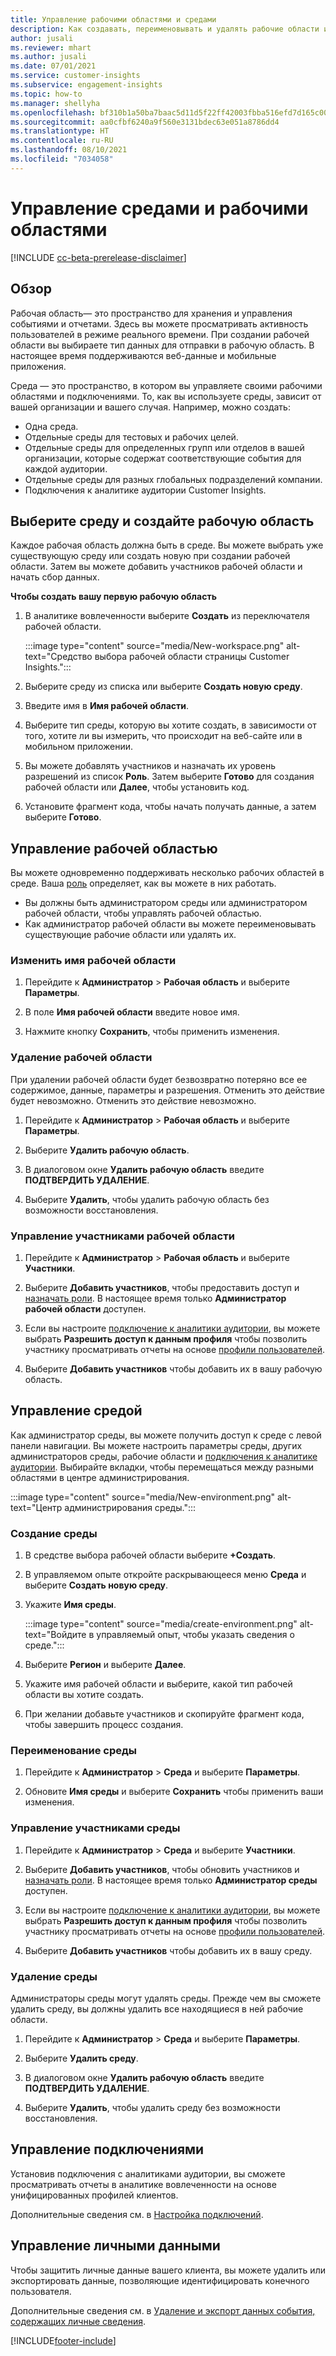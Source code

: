 ```yaml
---
title: Управление рабочими областями и средами
description: Как создавать, переименовывать и удалять рабочие области и среды.
author: jusali
ms.reviewer: mhart
ms.author: jusali
ms.date: 07/01/2021
ms.service: customer-insights
ms.subservice: engagement-insights
ms.topic: how-to
ms.manager: shellyha
ms.openlocfilehash: bf310b1a50ba7baac5d11d5f22ff42003fbba516efd7d165c00b59adc958da2e
ms.sourcegitcommit: aa0cfbf6240a9f560e3131bdec63e051a8786dd4
ms.translationtype: HT
ms.contentlocale: ru-RU
ms.lasthandoff: 08/10/2021
ms.locfileid: "7034058"
---
```

# <a name="manage-environments-and-workspaces"></a>Управление средами и рабочими областями

[!INCLUDE [cc-beta-prerelease-disclaimer](includes/cc-beta-prerelease-disclaimer.md)]

## <a name="overview"></a>Обзор

Рабочая область— это пространство для хранения и управления событиями и отчетами. Здесь вы можете просматривать активность пользователей в режиме реального времени. При создании рабочей области вы выбираете тип данных для отправки в рабочую область. В настоящее время поддерживаются веб-данные и мобильные приложения.

Среда — это пространство, в котором вы управляете своими рабочими областями и подключениями. То, как вы используете среды, зависит от вашей организации и вашего случая. Например, можно создать:

-   Одна среда.
-   Отдельные среды для тестовых и рабочих целей.
-   Отдельные среды для определенных групп или отделов в вашей организации, которые содержат соответствующие события для каждой аудитории.
-   Отдельные среды для разных глобальных подразделений компании.
-   Подключения к аналитике аудитории Customer Insights.

## <a name="choose-an-environment-and-create-a-workspace"></a>Выберите среду и создайте рабочую область 

Каждое рабочая область должна быть в среде. Вы можете выбрать уже существующую среду или создать новую при создании рабочей области. Затем вы можете добавить участников рабочей области и начать сбор данных.

**Чтобы создать вашу первую рабочую область**

1. В аналитике вовлеченности выберите **Создать** из переключателя рабочей области. 

   :::image type="content" source="media/New-workspace.png" alt-text="Средство выбора рабочей области страницы Customer Insights.":::

1. Выберите среду из списка или выберите **Создать новую среду**.

1. Введите имя в **Имя рабочей области**. 

1. Выберите тип среды, которую вы хотите создать, в зависимости от того, хотите ли вы измерить, что происходит на веб-сайте или в мобильном приложении. 

1. Вы можете добавлять участников и назначать их уровень разрешений из список **Роль**. Затем выберите **Готово** для создания рабочей области или **Далее**, чтобы установить код. 

1. Установите фрагмент кода, чтобы начать получать данные, а затем выберите **Готово**. 

## <a name="manage-a-workspace"></a>Управление рабочей областью

Вы можете одновременно поддерживать несколько рабочих областей в среде. Ваша [роль](user-roles.md) определяет, как вы можете в них работать. 

 - Вы должны быть администратором среды или администратором рабочей области, чтобы управлять рабочей областью.
 - Как администратор рабочей области вы можете переименовывать существующие рабочие области или удалять их. 

### <a name="edit-a-workspace-name"></a>Изменить имя рабочей области

1. Перейдите к **Администратор** > **Рабочая область** и выберите **Параметры**.

1. В поле **Имя рабочей области** введите новое имя.

1. Нажмите кнопку **Сохранить**, чтобы применить изменения.

### <a name="delete-a-workspace"></a>Удаление рабочей области

При удалении рабочей области будет безвозвратно потеряно все ее содержимое, данные, параметры и разрешения. Отменить это действие будет невозможно. Отменить это действие невозможно.

1. Перейдите к **Администратор** > **Рабочая область** и выберите **Параметры**.

1. Выберите **Удалить рабочую область**. 

1. В диалоговом окне **Удалить рабочую область** введите **ПОДТВЕРДИТЬ УДАЛЕНИЕ**. 

1. Выберите **Удалить**, чтобы удалить рабочую область без возможности восстановления.

### <a name="manage-workspace-members"></a>Управление участниками рабочей области

1. Перейдите к **Администратор** > **Рабочая область** и выберите **Участники**.

1. Выберите **Добавить участников**, чтобы предоставить доступ и [назначать роли](user-roles.md). В настоящее время только **Администратор рабочей области** доступен.

1. Если вы настроите [подключение к аналитики аудитории](configure-connections.md), вы можете выбрать **Разрешить доступ к данным профиля** чтобы позволить участнику просматривать отчеты на основе [профили пользователей](profile-reports.md).

1. Выберите **Добавить участников** чтобы добавить их в вашу рабочую область.

## <a name="manage-an-environment"></a>Управление средой

Как администратор среды, вы можете получить доступ к среде с левой панели навигации. Вы можете настроить параметры среды, других администраторов среды, рабочие области и [подключения к аналитике аудитории](configure-connections.md). Выбирайте вкладки, чтобы перемещаться между разными областями в центре администрирования.

:::image type="content" source="media/New-environment.png" alt-text="Центр администрирования среды.":::

### <a name="create-an-environment"></a>Создание среды

1. В средстве выбора рабочей области выберите **+Создать**.

1. В управляемом опыте откройте раскрывающееся меню **Среда** и выберите **Создать новую среду**. 

1. Укажите **Имя среды**.

   :::image type="content" source="media/create-environment.png" alt-text="Войдите в управляемый опыт, чтобы указать сведения о среде.":::

1. Выберите **Регион** и выберите **Далее**. 

1. Укажите имя рабочей области и выберите, какой тип рабочей области вы хотите создать. 

1.  При желании добавьте участников и скопируйте фрагмент кода, чтобы завершить процесс создания.

### <a name="rename-an-environment"></a>Переименование среды

1. Перейдите к **Администратор** > **Среда** и выберите **Параметры**.

1. Обновите **Имя среды** и выберите **Сохранить** чтобы применить ваши изменения.

### <a name="manage-environment-members"></a>Управление участниками среды

1. Перейдите к **Администратор** > **Среда** и выберите **Участники**.

1. Выберите **Добавить участников**, чтобы обновить участников и [назначать роли](user-roles.md). В настоящее время только **Администратор среды** доступен.

1. Если вы настроите [подключение к аналитики аудитории](configure-connections.md), вы можете выбрать **Разрешить доступ к данным профиля** чтобы позволить участнику просматривать отчеты на основе [профили пользователей](profile-reports.md).

1. Выберите **Добавить участников** чтобы добавить их в вашу среду.

### <a name="delete-an-environment"></a>Удаление среды

Администраторы среды могут удалять среды. Прежде чем вы сможете удалить среду, вы должны удалить все находящиеся в ней рабочие области.

1. Перейдите к **Администратор** > **Среда** и выберите **Параметры**.

1. Выберите **Удалить среду**. 

1. В диалоговом окне **Удалить рабочую область** введите **ПОДТВЕРДИТЬ УДАЛЕНИЕ**. 

1. Выберите **Удалить**, чтобы удалить среду без возможности восстановления.

## <a name="manage-connections"></a>Управление подключениями

Установив подключения с аналитиками аудитории, вы сможете просматривать отчеты в аналитике вовлеченности на основе унифицированных профилей клиентов. 

Дополнительные сведения см. в [Настройка подключений](configure-connections.md).

## <a name="manage-personal-data"></a>Управление личными данными

Чтобы защитить личные данные вашего клиента, вы можете удалить или экспортировать данные, позволяющие идентифицировать конечного пользователя.

Дополнительные сведения см. в [Удаление и экспорт данных события, содержащих личные сведения](delete-export-personal-data.md).


[!INCLUDE[footer-include](../includes/footer-banner.md)]
